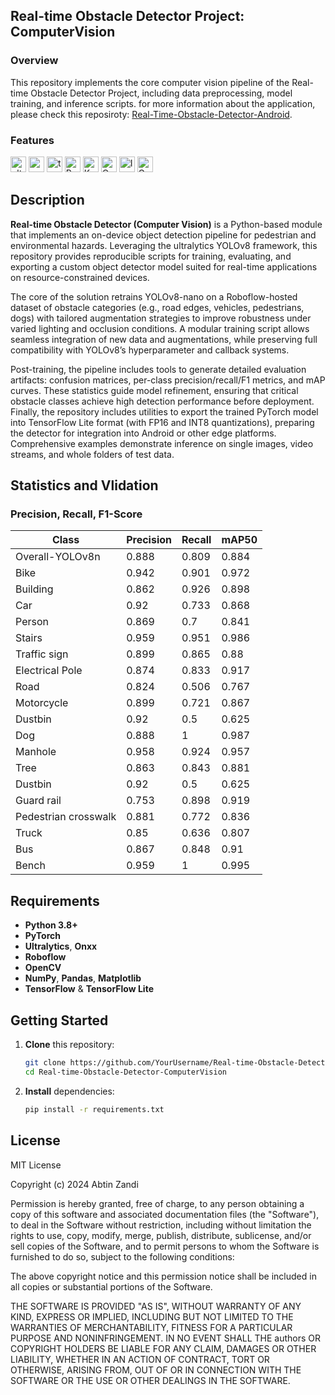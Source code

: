 
## Real-time Obstacle Detector Project: ComputerVision

### Overview

This repository implements the core computer vision pipeline of the Real-time Obstacle Detector Project, including data preprocessing, model training, and inference scripts. for more information about the application, please check this reposiroty: [Real-Time-Obstacle-Detector-Android](https://github.com/Abtinz/Real-Time-Obstacle-Detector-Android).

### Features
<img src="https://avatars.githubusercontent.com/u/26833451?s=200&v=4" alt="ultralytics" width="25" height="25" /> <img src="https://avatars.githubusercontent.com/u/53104118?s=200&v=4" alt="roboflow" width="25" height="25" />
<img src="https://avatars.githubusercontent.com/u/15658638?s=200&v=4" alt="tesorflow" width="25" height="25" /> <img src="https://avatars.githubusercontent.com/u/21003710?s=200&v=4" alt="PyTorch" width="25" height="25" /> <img src="https://avatars.githubusercontent.com/u/34455048?s=200&v=4" alt="Keras" width="25" height="25" /> <img src="https://avatars.githubusercontent.com/u/31675368?s=200&v=4" alt="ONNX" width="25" height="25" /> <img src="https://irangpu.com/wp-content/uploads/2019/05/IG_Logo-e1713278154978.png" alt="IranGPU" width="25" height="25" /> <img src="https://avatars.githubusercontent.com/u/33467679?s=200&v=4" alt="Google Colab" width="25" height="25" />

## Description

**Real-time Obstacle Detector (Computer Vision)** is a Python-based module that implements an on-device object detection pipeline for pedestrian and environmental hazards. Leveraging the ultralytics YOLOv8 framework, this repository provides reproducible scripts for training, evaluating, and exporting a custom object detector model suited for real-time applications on resource-constrained devices.

The core of the solution retrains YOLOv8-nano on a Roboflow-hosted dataset of obstacle categories (e.g., road edges, vehicles, pedestrians, dogs) with tailored augmentation strategies to improve robustness under varied lighting and occlusion conditions. A modular training script allows seamless integration of new data and augmentations, while preserving full compatibility with YOLOv8’s hyperparameter and callback systems.

Post-training, the pipeline includes tools to generate detailed evaluation artifacts: confusion matrices, per-class precision/recall/F1 metrics, and mAP curves. These statistics guide model refinement, ensuring that critical obstacle classes achieve high detection performance before deployment. Finally, the repository includes utilities to export the trained PyTorch model into TensorFlow Lite format (with FP16 and INT8 quantizations), preparing the detector for integration into Android or other edge platforms. Comprehensive examples demonstrate inference on single images, video streams, and whole folders of test data.

## Statistics and Vlidation

### Precision, Recall, F1-Score

| Class      | Precision | Recall | mAP50 |
| ---------- | --------- | ------ | -------- |
| Overall-YOLOv8n        | 0.888    |   0.809   |    0.884     |
| Bike      | 0.942      | 0.901   | 0.972     |
| Building    | 0.862      | 0.926   | 0.898    |
| Car | 0.92      | 0.733   | 0.868     |
| Person |   0.869   |  0.7  |   0.841   |
| Stairs |    0.959  |    0.951   |   0.986  |
| Traffic sign |   0.899    |  0.865    |   0.88   |
| Electrical Pole |   0.874  |    0.833   |   0.917    |
| Road |  0.824   |   0.506   |   0.767    |
| Motorcycle |   0.899  |   0.721  |    0.867   |
| Dustbin  | 0.92    |    0.5   |   0.625     |
| Dog  | 0.888    |      1   |   0.987     |
| Manhole  | 0.958  |    0.924  |    0.957     |
| Tree  | 0.863   |   0.843  |    0.881     |
| Dustbin  | 0.92    |    0.5   |   0.625     |
| Guard rail  | 0.753   |   0.898   |   0.919    |
| Pedestrian crosswalk  | 0.881   |    0.772  |    0.836    |
| Truck  | 0.85    |  0.636   |   0.807    |
| Bus  | 0.867   |   0.848    |   0.91    |
| Bench  | 0.959    |      1    |  0.995    |


## Requirements

* **Python 3.8+**
* **PyTorch**
* **Ultralytics**, **Onxx** 
* **Roboflow**
* **OpenCV**
* **NumPy**, **Pandas**, **Matplotlib**
* **TensorFlow** & **TensorFlow Lite**

## Getting Started

1. **Clone** this repository:

   ```bash
   git clone https://github.com/YourUsername/Real-time-Obstacle-Detector-ComputerVision.git
   cd Real-time-Obstacle-Detector-ComputerVision
   ```
2. **Install** dependencies:

   ```bash
   pip install -r requirements.txt
   ```

## License

MIT License

Copyright (c) 2024 Abtin Zandi

Permission is hereby granted, free of charge, to any person obtaining a copy
of this software and associated documentation files (the "Software"), to deal
in the Software without restriction, including without limitation the rights
to use, copy, modify, merge, publish, distribute, sublicense, and/or sell
copies of the Software, and to permit persons to whom the Software is
furnished to do so, subject to the following conditions:

The above copyright notice and this permission notice shall be included in all
copies or substantial portions of the Software.

THE SOFTWARE IS PROVIDED "AS IS", WITHOUT WARRANTY OF ANY KIND, EXPRESS OR
IMPLIED, INCLUDING BUT NOT LIMITED TO THE WARRANTIES OF MERCHANTABILITY,
FITNESS FOR A PARTICULAR PURPOSE AND NONINFRINGEMENT. IN NO EVENT SHALL THE
authors OR COPYRIGHT HOLDERS BE LIABLE FOR ANY CLAIM, DAMAGES OR OTHER
LIABILITY, WHETHER IN AN ACTION OF CONTRACT, TORT OR OTHERWISE, ARISING FROM,
OUT OF OR IN CONNECTION WITH THE SOFTWARE OR THE USE OR OTHER DEALINGS IN THE
SOFTWARE.
